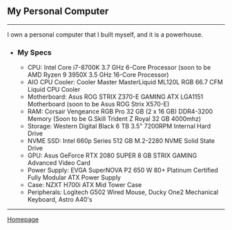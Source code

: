 ## My Personal Computer
---
I own a personal computer that I built myself, and it is a powerhouse.

+ ### **My Specs**
  + CPU: Intel Core i7-8700K 3.7 GHz 6-Core Processor (soon to be AMD Ryzen 9 3950X 3.5 GHz 16-Core Processor)
  + AIO CPU Cooler: Cooler Master MasterLiquid ML120L RGB 66.7 CFM Liquid CPU Cooler
  + Motherboard: Asus ROG STRIX Z370-E GAMING ATX LGA1151 Motherboard (soon to be Asus ROG Strix X570-E)
  + RAM: Corsair Vengeance RGB Pro 32 GB (2 x 16 GB) DDR4-3200 Memory (Soon to be G.Skill Trident Z Royal 32 GB 4000mhz)
  + Storage: Western Digital Black 6 TB 3.5" 7200RPM Internal Hard Drive
  + NVME SSD: Intel 660p Series 512 GB M.2-2280 NVME Solid State Drive
  + GPU: Asus GeForce RTX 2080 SUPER 8 GB STRIX GAMING Advanced Video Card
  + Power Supply: EVGA SuperNOVA P2 650 W 80+ Platinum Certified Fully Modular ATX Power Supply
  + Case: NZXT H700i ATX Mid Tower Case
  + Peripherals: Logitech G502 Wired Mouse, Ducky One2 Mechanical Keyboard, Astro A40's
--- 
[Homepage](index.md)
 
